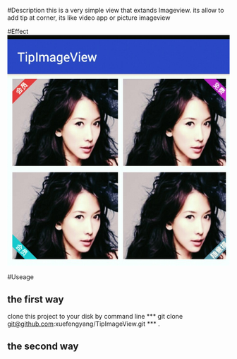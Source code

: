 #Description
this is a very simple view that extands Imageview.
its allow to add tip at corner, its like video app or picture imageview

#Effect
!["effect"](effect2.jpg)

#Useage

## the first way   
   clone this project to your disk by command line *** git clone git@github.com:xuefengyang/TipImageView.git *** .

## the second way
   




